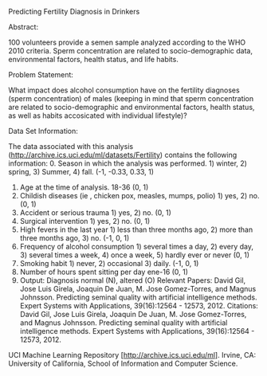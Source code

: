 Predicting Fertility Diagnosis in Drinkers


Abstract: 

100 volunteers provide a semen sample analyzed according to the WHO 2010 criteria. Sperm concentration are related to socio-demographic data, environmental factors, health status, and life habits.

Problem Statement: 

What impact does alcohol consumption have on the fertility diagnoses (sperm concentration) of males (keeping in mind that sperm concentration are related to socio-demographic and environmental factors, health status, as well as habits accosicated with individual lifestyle)?

Data Set Information:

The data associated with this analysis (http://archive.ics.uci.edu/ml/datasets/Fertility) contains the following information:
0. Season in which the analysis was performed. 1) winter, 2) spring, 3) Summer, 4) fall. (-1, -0.33, 0.33, 1)
1. Age at the time of analysis. 18-36 (0, 1)
2. Childish diseases (ie , chicken pox, measles, mumps, polio) 1) yes, 2) no. (0, 1)
3. Accident or serious trauma 1) yes, 2) no. (0, 1)
4. Surgical intervention 1) yes, 2) no. (0, 1)
5. High fevers in the last year 1) less than three months ago, 2) more than three months ago, 3) no. (-1, 0, 1)
6. Frequency of alcohol consumption 1) several times a day, 2) every day, 3) several times a week, 4) once a week, 5) hardly ever or never (0, 1)
7. Smoking habit 1) never, 2) occasional 3) daily. (-1, 0, 1)
8. Number of hours spent sitting per day ene-16 (0, 1)
9. Output: Diagnosis normal (N), altered (O) 
Relevant Papers:
David Gil, Jose Luis Girela, Joaquin De Juan, M. Jose Gomez-Torres, and
Magnus Johnsson. Predicting seminal quality with artificial intelligence
methods. Expert Systems with Applications, 39(16):12564 - 12573, 2012.
Citations:
David Gil, Jose Luis Girela, Joaquin De Juan, M. Jose Gomez-Torres, and
Magnus Johnsson. Predicting seminal quality with artificial intelligence
methods. Expert Systems with Applications, 39(16):12564 - 12573, 2012.

UCI Machine Learning Repository [http://archive.ics.uci.edu/ml]. Irvine, CA: University of California, School of Information and Computer Science.
